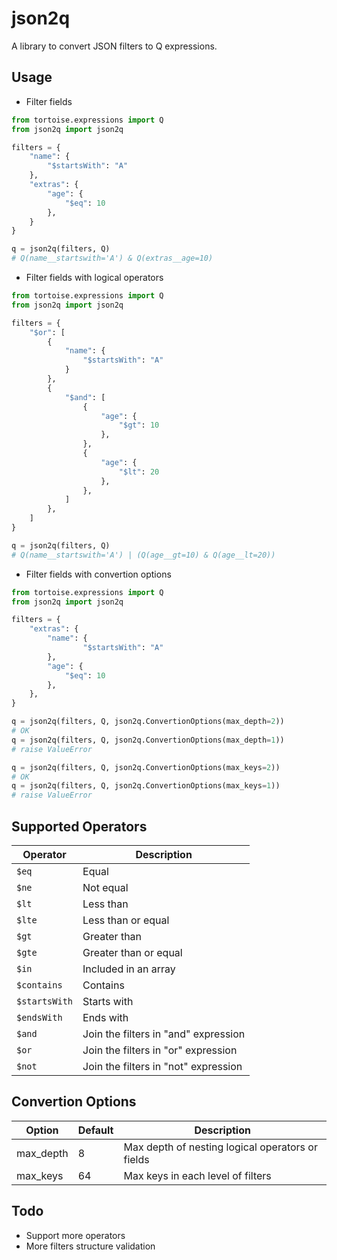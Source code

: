 # json2q

A library to convert JSON filters to Q expressions.

## Usage

* Filter fields
```python
from tortoise.expressions import Q
from json2q import json2q

filters = {
    "name": {
        "$startsWith": "A"
    },
    "extras": {
        "age": {
            "$eq": 10
        },
    }
}

q = json2q(filters, Q)
# Q(name__startswith='A') & Q(extras__age=10)
```

* Filter fields with logical operators
```python
from tortoise.expressions import Q
from json2q import json2q

filters = {
    "$or": [
        {
            "name": {
                "$startsWith": "A"
            }
        },
        {
            "$and": [
                {
                    "age": {
                        "$gt": 10
                    },
                },
                {
                    "age": {
                        "$lt": 20
                    },
                },
            ]
        },
    ]
}

q = json2q(filters, Q)
# Q(name__startswith='A') | (Q(age__gt=10) & Q(age__lt=20))
```

* Filter fields with convertion options
```python
from tortoise.expressions import Q
from json2q import json2q

filters = {
    "extras": {
        "name": {
                "$startsWith": "A"
        },
        "age": {
            "$eq": 10
        },
    },
}

q = json2q(filters, Q, json2q.ConvertionOptions(max_depth=2))
# OK
q = json2q(filters, Q, json2q.ConvertionOptions(max_depth=1))
# raise ValueError

q = json2q(filters, Q, json2q.ConvertionOptions(max_keys=2))
# OK
q = json2q(filters, Q, json2q.ConvertionOptions(max_keys=1))
# raise ValueError
```

## Supported Operators

| Operator      | Description                          |
|---------------|--------------------------------------|
| `$eq`         | Equal                                |
| `$ne`         | Not equal                            |
| `$lt`         | Less than                            |
| `$lte`        | Less than or equal                   |
| `$gt`         | Greater than                         |
| `$gte`        | Greater than or equal                |
| `$in`         | Included in an array                 |
| `$contains`   | Contains                             |
| `$startsWith` | Starts with                          |
| `$endsWith`   | Ends with                            |
| `$and`        | Join the filters in "and" expression |
| `$or`         | Join the filters in "or" expression  |
| `$not`        | Join the filters in "not" expression |

## Convertion Options

| Option    | Default | Description                                       |
|-----------|---------|---------------------------------------------------|
| max_depth | 8       | Max depth of  nesting logical operators or fields |
| max_keys  | 64      | Max keys in each level of filters                 |

## Todo

- Support more operators
- More filters structure validation
